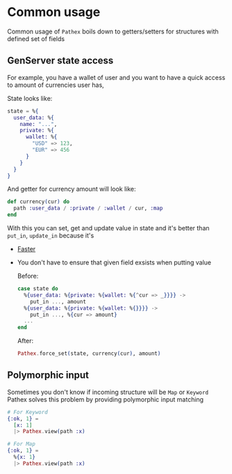 # Common usage

Common usage of `Pathex` boils down to getters/setters for structures with defined set of fields

## GenServer state access

For example, you have a wallet of user and you want to have a quick access to amount of currencies user has,

State looks like:

```elixir
state = %{
  user_data: %{
    name: "...",
    private: %{
      wallet: %{
        "USD" => 123,
        "EUR" => 456
      }
    }
  }
}
```

And getter for currency amount will look like:

```elixir
def currency(cur) do
  path :user_data / :private / :wallet / cur, :map
end
```

With this you can set, get and update value in state and it's better than
`put_in`, `update_in` because it's

* [Faster](https://github.com/hissssst/pathex_bench)
* You don't have to ensure that given field exsists when putting value

  Before:
  ```elixir
  case state do
    %{user_data: %{private: %{wallet: %{^cur => _}}}} ->
      put_in ..., amount
    %{user_data: %{private: %{wallet: %{}}}} ->
      put_in ..., %{cur => amount}
    ...
  end
  ```

  After:
  ```elixir
  Pathex.force_set(state, currency(cur), amount)
  ```

## Polymorphic input

Sometimes you don't know if incoming structure will be `Map` or `Keyword`
Pathex solves this problem by providing polymorphic input matching

```elixir
# For Keyword
{:ok, 1} =
  [x: 1]
  |> Pathex.view(path :x)

# For Map
{:ok, 1} =
  %{x: 1}
  |> Pathex.view(path :x)
```
